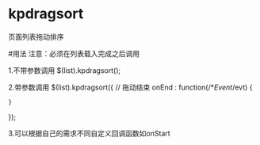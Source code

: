 # kpdragsort

页面列表拖动排序

#用法
注意：必须在列表载入完成之后调用

1.不带参数调用
$(list).kpdragsort();

2.带参数调用
$(list).kpdragsort({
    // 拖动结束
    onEnd : function(/**Event*/evt) {

    }
});

3.可以根据自己的需求不同自定义回调函数如onStart
